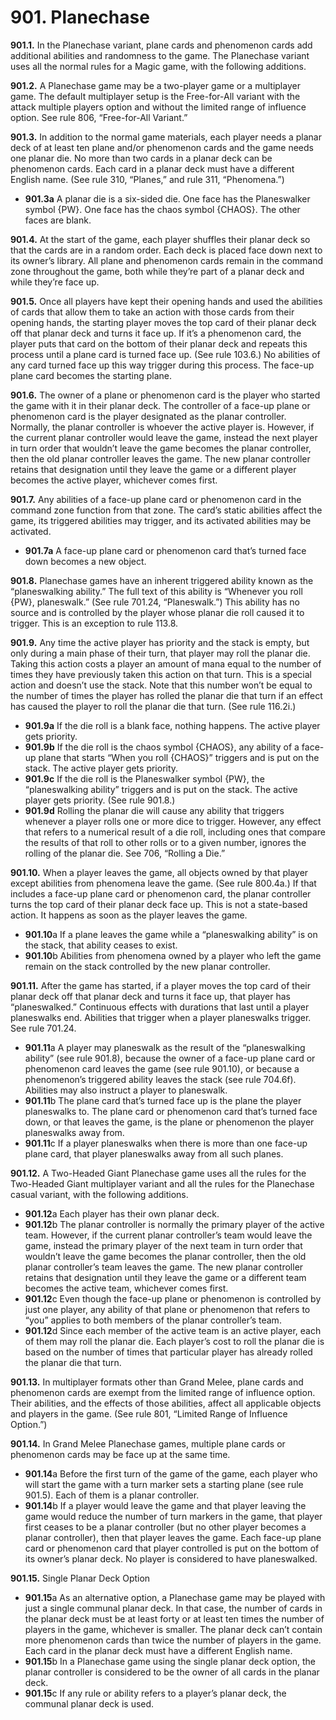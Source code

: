 # **901.** Planechase

**901.1.** In the Planechase variant, plane cards and phenomenon cards add additional abilities and randomness to the game. The Planechase variant uses all the normal rules for a Magic game, with the following additions.

**901.2.** A Planechase game may be a two-player game or a multiplayer game. The default multiplayer setup is the Free-for-All variant with the attack multiple players option and without the limited range of influence option. See rule 806, “Free-for-All Variant.”

**901.3.** In addition to the normal game materials, each player needs a planar deck of at least ten plane and/or phenomenon cards and the game needs one planar die. No more than two cards in a planar deck can be phenomenon cards. Each card in a planar deck must have a different English name. (See rule 310, “Planes,” and rule 311, “Phenomena.”)
+ **901.3a** A planar die is a six-sided die. One face has the Planeswalker symbol {PW}. One face has the chaos symbol {CHAOS}. The other faces are blank.

**901.4.** At the start of the game, each player shuffles their planar deck so that the cards are in a random order. Each deck is placed face down next to its owner’s library. All plane and phenomenon cards remain in the command zone throughout the game, both while they’re part of a planar deck and while they’re face up.

**901.5.** Once all players have kept their opening hands and used the abilities of cards that allow them to take an action with those cards from their opening hands, the starting player moves the top card of their planar deck off that planar deck and turns it face up. If it’s a phenomenon card, the player puts that card on the bottom of their planar deck and repeats this process until a plane card is turned face up. (See rule 103.6.) No abilities of any card turned face up this way trigger during this process. The face-up plane card becomes the starting plane.

**901.6.** The owner of a plane or phenomenon card is the player who started the game with it in their planar deck. The controller of a face-up plane or phenomenon card is the player designated as the planar controller. Normally, the planar controller is whoever the active player is. However, if the current planar controller would leave the game, instead the next player in turn order that wouldn’t leave the game becomes the planar controller, then the old planar controller leaves the game. The new planar controller retains that designation until they leave the game or a different player becomes the active player, whichever comes first.

**901.7.** Any abilities of a face-up plane card or phenomenon card in the command zone function from that zone. The card’s static abilities affect the game, its triggered abilities may trigger, and its activated abilities may be activated.
+ **901.7a** A face-up plane card or phenomenon card that’s turned face down becomes a new object.

**901.8.** Planechase games have an inherent triggered ability known as the “planeswalking ability.” The full text of this ability is “Whenever you roll {PW}, planeswalk.” (See rule 701.24, “Planeswalk.”) This ability has no source and is controlled by the player whose planar die roll caused it to trigger. This is an exception to rule 113.8.

**901.9.** Any time the active player has priority and the stack is empty, but only during a main phase of their turn, that player may roll the planar die. Taking this action costs a player an amount of mana equal to the number of times they have previously taken this action on that turn. This is a special action and doesn’t use the stack. Note that this number won’t be equal to the number of times the player has rolled the planar die that turn if an effect has caused the player to roll the planar die that turn. (See rule 116.2i.)
+ **901.9a** If the die roll is a blank face, nothing happens. The active player gets priority.
+ **901.9b** If the die roll is the chaos symbol {CHAOS}, any ability of a face-up plane that starts “When you roll {CHAOS}” triggers and is put on the stack. The active player gets priority.
+ **901.9c** If the die roll is the Planeswalker symbol {PW}, the “planeswalking ability” triggers and is put on the stack. The active player gets priority. (See rule 901.8.)
+ **901.9d** Rolling the planar die will cause any ability that triggers whenever a player rolls one or more dice to trigger. However, any effect that refers to a numerical result of a die roll, including ones that compare the results of that roll to other rolls or to a given number, ignores the rolling of the planar die. See 706, “Rolling a Die.”

**901.10.** When a player leaves the game, all objects owned by that player except abilities from phenomena leave the game. (See rule 800.4a.) If that includes a face-up plane card or phenomenon card, the planar controller turns the top card of their planar deck face up. This is not a state-based action. It happens as soon as the player leaves the game.
+ **901.10**a If a plane leaves the game while a “planeswalking ability” is on the stack, that ability ceases to exist.
+ **901.10**b Abilities from phenomena owned by a player who left the game remain on the stack controlled by the new planar controller.

**901.11.** After the game has started, if a player moves the top card of their planar deck off that planar deck and turns it face up, that player has “planeswalked.” Continuous effects with durations that last until a player planeswalks end. Abilities that trigger when a player planeswalks trigger. See rule 701.24.
+ **901.11**a A player may planeswalk as the result of the “planeswalking ability” (see rule 901.8), because the owner of a face-up plane card or phenomenon card leaves the game (see rule 901.10), or because a phenomenon’s triggered ability leaves the stack (see rule 704.6f). Abilities may also instruct a player to planeswalk.
+ **901.11**b The plane card that’s turned face up is the plane the player planeswalks to. The plane card or phenomenon card that’s turned face down, or that leaves the game, is the plane or phenomenon the player planeswalks away from.
+ **901.11**c If a player planeswalks when there is more than one face-up plane card, that player planeswalks away from all such planes.

**901.12.** A Two-Headed Giant Planechase game uses all the rules for the Two-Headed Giant multiplayer variant and all the rules for the Planechase casual variant, with the following additions.
+ **901.12**a Each player has their own planar deck.
+ **901.12**b The planar controller is normally the primary player of the active team. However, if the current planar controller’s team would leave the game, instead the primary player of the next team in turn order that wouldn’t leave the game becomes the planar controller, then the old planar controller’s team leaves the game. The new planar controller retains that designation until they leave the game or a different team becomes the active team, whichever comes first.
+ **901.12**c Even though the face-up plane or phenomenon is controlled by just one player, any ability of that plane or phenomenon that refers to “you” applies to both members of the planar controller’s team.
+ **901.12**d Since each member of the active team is an active player, each of them may roll the planar die. Each player’s cost to roll the planar die is based on the number of times that particular player has already rolled the planar die that turn.

**901.13.** In multiplayer formats other than Grand Melee, plane cards and phenomenon cards are exempt from the limited range of influence option. Their abilities, and the effects of those abilities, affect all applicable objects and players in the game. (See rule 801, “Limited Range of Influence Option.”)

**901.14.** In Grand Melee Planechase games, multiple plane cards or phenomenon cards may be face up at the same time.
+ **901.14**a Before the first turn of the game of the game, each player who will start the game with a turn marker sets a starting plane (see rule 901.5). Each of them is a planar controller.
+ **901.14**b If a player would leave the game and that player leaving the game would reduce the number of turn markers in the game, that player first ceases to be a planar controller (but no other player becomes a planar controller), then that player leaves the game. Each face-up plane card or phenomenon card that player controlled is put on the bottom of its owner’s planar deck. No player is considered to have planeswalked.

**901.15.** Single Planar Deck Option
+ **901.15**a As an alternative option, a Planechase game may be played with just a single communal planar deck. In that case, the number of cards in the planar deck must be at least forty or at least ten times the number of players in the game, whichever is smaller. The planar deck can’t contain more phenomenon cards than twice the number of players in the game. Each card in the planar deck must have a different English name.
+ **901.15**b In a Planechase game using the single planar deck option, the planar controller is considered to be the owner of all cards in the planar deck.
+ **901.15**c If any rule or ability refers to a player’s planar deck, the communal planar deck is used.
